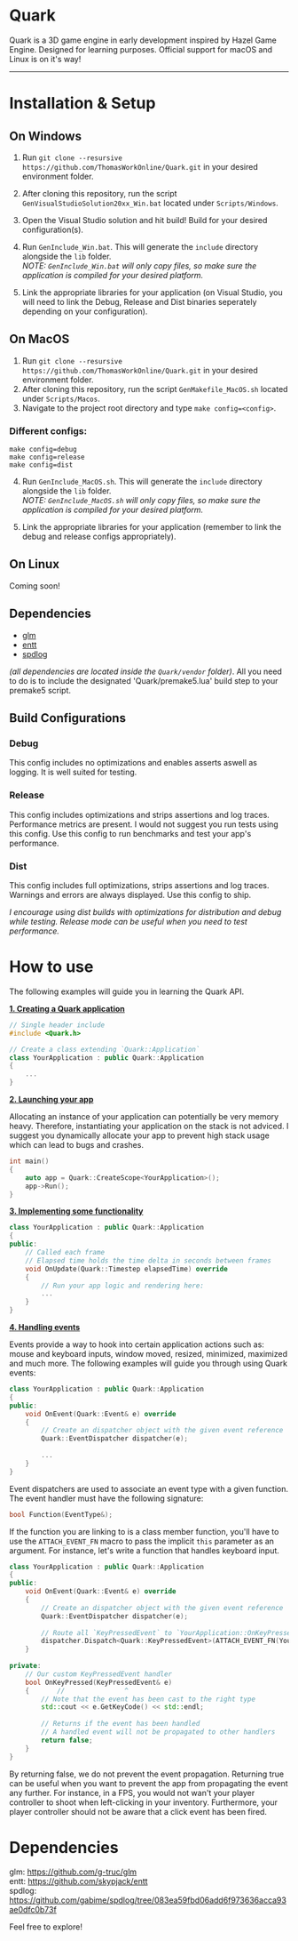 # Quark

Quark is a 3D game engine in early development inspired by Hazel Game Engine.
Designed for learning purposes.
Official support for macOS and Linux is on it's way!

***

# Installation & Setup

## On Windows
1. Run `git clone --resursive https://github.com/ThomasWorkOnline/Quark.git` in your desired environment folder.
2. After cloning this repository, run the script `GenVisualStudioSolution20xx_Win.bat` located under `Scripts/Windows`.
3. Open the Visual Studio solution and hit build! Build for your desired configuration(s).
4. Run `GenInclude_Win.bat`. This will generate the `include` directory alongside the `lib` folder.<br />
*NOTE: `GenInclude_Win.bat` will only copy files, so make sure the application is compiled for your desired platform.*

5. Link the appropriate libraries for your application (on Visual Studio, you will need to link the Debug, Release and Dist binaries seperately depending on your configuration).<br />

## On MacOS
1. Run `git clone --resursive https://github.com/ThomasWorkOnline/Quark.git` in your desired environment folder.
2. After cloning this repository, run the script `GenMakefile_MacOS.sh` located under `Scripts/Macos`.
3. Navigate to the project root directory and type `make config=<config>`.
### Different configs:
	make config=debug
	make config=release
	make config=dist

4. Run `GenInclude_MacOS.sh`. This will generate the `include` directory alongside the `lib` folder.<br />
*NOTE: `GenInclude_MacOS.sh` will only copy files, so make sure the application is compiled for your desired platform.*

5. Link the appropriate libraries for your application (remember to link the debug and release configs appropriately).

## On Linux
Coming soon!

## Dependencies
- [glm](https://github.com/g-truc/glm)
- [entt](https://github.com/skypjack/entt)
- [spdlog](https://github.com/gabime/spdlog/tree/083ea59fbd06add6f973636acca93ae0dfc0b73f)

*(all dependencies are located inside the `Quark/vendor` folder)*.
All you need to do is to include the designated 'Quark/premake5.lua' build step to your premake5 script.

## Build Configurations
### Debug
This config includes no optimizations and enables asserts aswell as logging. It is well suited for testing.
### Release
This config includes optimizations and strips assertions and log traces. Performance metrics are present. I would not suggest you run tests using this config. Use this config to run benchmarks and test your app's performance.
### Dist
This config includes full optimizations, strips assertions and log traces. Warnings and errors are always displayed. Use this config to ship.
	
*I encourage using dist builds with optimizations for distribution and debug while testing.
Release mode can be useful when you need to test performance.*

# How to use

The following examples will guide you in learning the Quark API.

<ins>**1. Creating a Quark application**</ins>
```c++
// Single header include
#include <Quark.h>

// Create a class extending `Quark::Application`
class YourApplication : public Quark::Application
{
	...
}
```
	
<ins>**2. Launching your app**</ins>

Allocating an instance of your application can potentially be very memory heavy.
Therefore, instantiating your application on the stack is not adviced.
I suggest you dynamically allocate your app to prevent high stack usage which can lead to bugs and crashes.

```c++
int main()
{
	auto app = Quark::CreateScope<YourApplication>();
	app->Run();
}
```

<ins>**3. Implementing some functionality**</ins>
```c++
class YourApplication : public Quark::Application
{
public:
	// Called each frame
	// Elapsed time holds the time delta in seconds between frames
	void OnUpdate(Quark::Timestep elapsedTime) override
	{
		// Run your app logic and rendering here:
		...
	}
}
```

<ins>**4. Handling events**</ins>

Events provide a way to hook into certain application actions such as:
mouse and keyboard inputs, window moved, resized, minimized, maximized and much more.
The following examples will guide you through using Quark events:

```c++
class YourApplication : public Quark::Application
{
public:
	void OnEvent(Quark::Event& e) override
	{
		// Create an dispatcher object with the given event reference
		Quark::EventDispatcher dispatcher(e);
	
		...
	}
}
```

Event dispatchers are used to associate an event type with a given function.
The event handler must have the following signature:
```c++
bool Function(EventType&);
```

If the function you are linking to is a class member function, you'll have to use the `ATTACH_EVENT_FN` macro to pass the implicit `this` parameter as an argument.
For instance, let's write a function that handles keyboard input.

```c++
class YourApplication : public Quark::Application
{
public:
	void OnEvent(Quark::Event& e) override
	{
		// Create an dispatcher object with the given event reference
		Quark::EventDispatcher dispatcher(e);
	
		// Route all `KeyPressedEvent` to `YourApplication::OnKeyPressed`
		dispatcher.Dispatch<Quark::KeyPressedEvent>(ATTACH_EVENT_FN(YourApplication::OnKeyPressed));
	}
	
private:
	// Our custom KeyPressedEvent handler
	bool OnKeyPressed(KeyPressedEvent& e)
	{       //               ^
		// Note that the event has been cast to the right type
		std::cout << e.GetKeyCode() << std::endl;
	
		// Returns if the event has been handled
		// A handled event will not be propagated to other handlers
		return false;
	}
}
```

By returning false, we do not prevent the event propagation. Returning true can be useful when you want to prevent the app from propagating the event any further.
For instance, in a FPS, you would not wan't your player controller to shoot when left-clicking in your inventory. Furthermore, your player controller should not be aware that a click event has been fired.

# Dependencies
glm: https://github.com/g-truc/glm<br />
entt: https://github.com/skypjack/entt<br />
spdlog: https://github.com/gabime/spdlog/tree/083ea59fbd06add6f973636acca93ae0dfc0b73f<br />

Feel free to explore!
